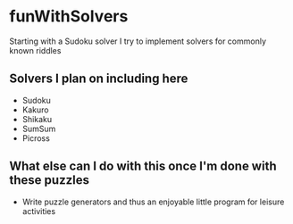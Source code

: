 # funWithSolvers
Starting with a Sudoku solver I try to implement solvers for commonly known riddles

## Solvers I plan on including here
- Sudoku
- Kakuro
- Shikaku
- SumSum
- Picross

## What else can I do with this once I'm done with these puzzles
- Write puzzle generators and thus an enjoyable little program for leisure activities
